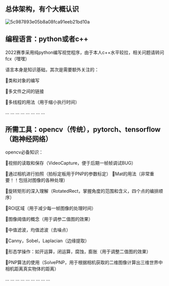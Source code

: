 
## 总体架构，有个大概认识


![5c987893e05b8a08fca91eeb21bd10a](https://user-images.githubusercontent.com/89187533/182007026-2947c198-8be2-410e-a844-21660233cd32.png)




## 编程语言：python或者c++
2022赛季采用纯python编写视觉程序，由于本人c++水平较拉，相关问题请转问fcx（嘿嘿）

语言本身是知识基础，其次是需要额外关注的：

🔸类和对象的编写

🔸多文件之间的链接

🔸多线程的用法（用于缩小执行时间）

… … … … … … … …

## 所需工具：opencv（传统），pytorch、tensorflow（跑神经网络）

opencv必备知识：

🔹视频的读取和保存（VideoCapture，便于后期一帧帧调试BUG）

🔹通过相机进行拍照（拍标定板用于PNP的参数标定）
🔹Mat的用法（非常重要！！包括对图像的各种处理）

🔹旋转矩形的深入理解（RotatedRect，掌握角度的范围和含义，四个点的编排顺序）

🔹ROI区域（用于减少每一帧图像的处理时间）

🔹图像阈值的概念（用于调参二值图的效果）

🔹中值滤波，均值滤波（去噪点）

🔹Canny，Sobel，Laplacian（边缘提取）

🔹形态学操作：如开运算，闭运算，腐蚀，膨胀（用于调整二值图的效果）

🔹PNP算法的使用（SolvePNP，用于根据相机获取的二维图像计算出三维世界中相机距离真实物体的距离）

… … … … … … … … …

